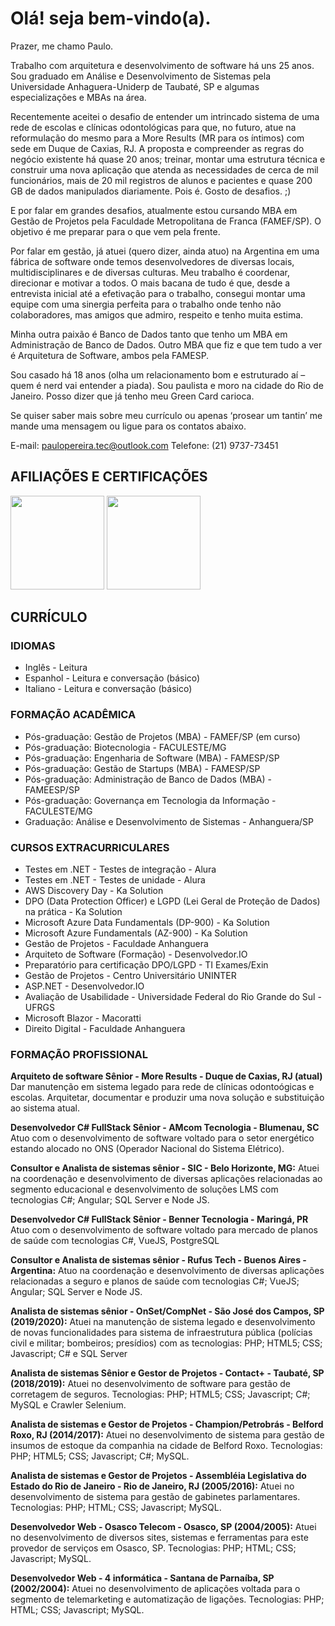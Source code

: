 # Olá! seja bem-vindo(a).
Prazer, me chamo Paulo.

Trabalho com arquitetura e desenvolvimento de software há uns 25 anos. Sou graduado em Análise e Desenvolvimento de Sistemas pela Universidade Anhaguera-Uniderp de Taubaté, SP e algumas especializações e MBAs na área.

Recentemente aceitei o desafio de entender um intrincado sistema de uma rede de escolas e clínicas odontológicas para que, no futuro, atue na reformulação do mesmo para a More Results (MR para os íntimos) com sede em Duque de Caxias, RJ. A proposta e compreender as regras do negócio existente há quase 20 anos; treinar, montar uma estrutura técnica e construir uma nova aplicação que atenda as necessidades de cerca de mil funcionários, mais de 20 mil registros de alunos e pacientes e quase 200 GB de dados manipulados diariamente. Pois é. Gosto de desafios. ;)

E por falar em grandes desafios, atualmente estou cursando MBA em Gestão de Projetos pela Faculdade Metropolitana de Franca (FAMEF/SP). O objetivo é me preparar para o que vem pela frente.

Por falar em gestão, já atuei (quero dizer, ainda atuo) na Argentina em uma fábrica de software onde temos desenvolvedores de diversas locais, multidisciplinares e de diversas culturas. Meu trabalho é coordenar, direcionar e motivar a todos. O mais bacana de tudo é que, desde a entrevista inicial até a efetivação para o trabalho, consegui montar uma equipe com uma sinergia perfeita para o trabalho onde tenho não colaboradores, mas amigos que admiro, respeito e tenho muita estima.

Minha outra paixão é Banco de Dados tanto que tenho um MBA em Administração de Banco de Dados. Outro MBA que fiz e que tem tudo a ver é Arquitetura de Software, ambos pela FAMESP.

Sou casado há 18 anos (olha um relacionamento bom e estruturado aí – quem é nerd vai entender a piada). Sou paulista e moro na cidade do Rio de Janeiro. Posso dizer que já tenho meu Green Card carioca.

Se quiser saber mais sobre meu currículo ou apenas ‘prosear um tantin’ me mande uma mensagem ou ligue para os contatos abaixo.

E-mail: paulopereira.tec@outlook.com
Telefone: (21) 9737-73451

## AFILIAÇÕES E CERTIFICAÇÕES
<img src="https://user-images.githubusercontent.com/51684821/159574487-b36919ab-465f-4a8a-b88f-f9efe99363db.png" width="150"/>
<img src="https://apdados.org/static/img/LOGO%20APDADOS.png" width="150"/>
  
## CURRÍCULO
### IDIOMAS
- Inglês - Leitura
- Espanhol - Leitura e conversação (básico)
- Italiano - Leitura e conversação (básico)

### FORMAÇÃO ACADÊMICA
- Pós-graduação: Gestão de Projetos (MBA) - FAMEF/SP (em curso)
- Pós-graduação: Biotecnologia - FACULESTE/MG
- Pós-graduação: Engenharia de Software (MBA) - FAMESP/SP
- Pós-graduação: Gestão de Startups (MBA) - FAMESP/SP
- Pós-graduação: Administração de Banco de Dados (MBA) - FAMEESP/SP
- Pós-graduação: Governança em Tecnologia da Informação - FACULESTE/MG
- Graduação: Análise e Desenvolvimento de Sistemas - Anhanguera/SP

### CURSOS EXTRACURRICULARES
- Testes em .NET - Testes de integração - Alura
- Testes em .NET - Testes de unidade - Alura
- AWS Discovery Day - Ka Solution
- DPO (Data Protection Officer) e LGPD (Lei Geral de Proteção de Dados) na prática - Ka Solution
- Microsoft Azure Data Fundamentals (DP-900) - Ka Solution
- Microsoft Azure Fundamentals (AZ-900) - Ka Solution
- Gestão de Projetos - Faculdade Anhanguera
- Arquiteto de Software (Formação) - Desenvolvedor.IO
- Preparatório para certificação DPO/LGPD - TI Exames/Exin
- Gestão de Projetos - Centro Universitário UNINTER
- ASP.NET - Desenvolvedor.IO
- Avaliação de Usabilidade - Universidade Federal do Rio Grande do Sul - UFRGS
- Microsoft Blazor - Macoratti
- Direito Digital - Faculdade Anhanguera

### FORMAÇÃO PROFISSIONAL
**Arquiteto de software Sênior - More Results - Duque de Caxias, RJ (atual)**
Dar manutenção em sistema legado para rede de clínicas odontoógicas e escolas. Arquitetar, documentar e produzir uma nova solução e substituição ao sistema atual.

**Desenvolvedor C# FullStack Sênior - AMcom Tecnologia - Blumenau, SC**
Atuo com o desenvolvimento de software voltado para o setor energético estando alocado no ONS (Operador Nacional do Sistema Elétrico).

**Consultor e Analista de sistemas sênior - SIC - Belo Horizonte, MG:**
Atuei na coordenação e desenvolvimento de diversas aplicações relacionadas ao segmento educacional e desenvolvimento de soluções LMS com tecnologias C#; Angular; SQL Server e Node JS.

**Desenvolvedor C# FullStack Sênior - Benner Tecnologia - Maringá, PR**
Atuo com o desenvolvimento de software voltado para  mercado de planos de saúde com tecnologias C#, VueJS, PostgreSQL

**Consultor e Analista de sistemas sênior - Rufus Tech - Buenos Aires - Argentina:**
Atuo na coordenação e desenvolvimento de diversas aplicações relacionadas a seguro e planos de saúde com tecnologias C#; VueJS; Angular; SQL Server e Node JS.

**Analista de sistemas sênior - OnSet/CompNet - São José dos Campos, SP (2019/2020):**
Atuei na manutenção de sistema legado e desenvolvimento de novas funcionalidades para sistema de infraestrutura pública (polícias civil e militar; bombeiros; presídios) com
as tecnologias: PHP; HTML5; CSS; Javascript; C# e SQL Server

**Analista de sistemas Sênior e Gestor de Projetos - Contact+ - Taubaté, SP (2018/2019):**
Atuei no desenvolvimento de software para gestão de corretagem de seguros. Tecnologias: PHP; HTML5; CSS; Javascript; C#; MySQL e Crawler Selenium.

**Analista de sistemas e Gestor de Projetos - Champion/Petrobrás - Belford Roxo, RJ (2014/2017):**
Atuei no desenvolvimento de sistema para gestão de insumos de estoque da companhia na cidade de Belford Roxo. Tecnologias: PHP; HTML5; CSS; Javascript; C#; MySQL.

**Analista de sistemas e Gestor de Projetos - Assembléia Legislativa do Estado do Rio de Janeiro - Rio de Janeiro, RJ (2005/2016):**
Atuei no desenvolvimento de sistema para gestão de gabinetes parlamentares. Tecnologias: PHP; HTML; CSS; Javascript; MySQL.

**Desenvolvedor Web - Osasco Telecom - Osasco, SP (2004/2005):**
Atuei no desenvolvimento de diversos sites, sistemas e ferramentas para este provedor de serviços em Osasco, SP. Tecnologias: PHP; HTML; CSS; Javascript; MySQL.

**Desenvolvedor Web - 4 informática - Santana de Parnaíba, SP (2002/2004):**
Atuei no desenvolvimento de aplicações voltada para o segmento de telemarketing e automatização de ligações. Tecnologias: PHP; HTML; CSS; Javascript; MySQL.
